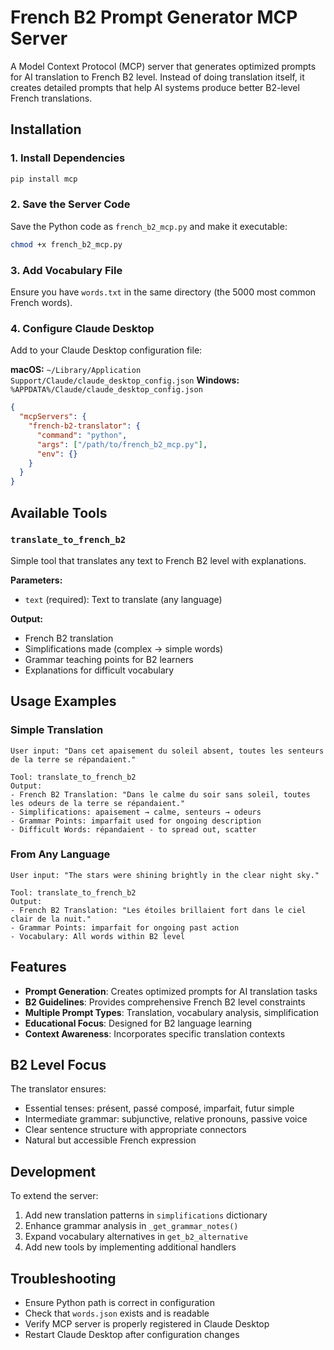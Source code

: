 # French B2 Prompt Generator MCP Server

A Model Context Protocol (MCP) server that generates optimized prompts for AI translation to French B2 level. Instead of doing translation itself, it creates detailed prompts that help AI systems produce better B2-level French translations.

## Installation

### 1. Install Dependencies

```bash
pip install mcp
```

### 2. Save the Server Code

Save the Python code as `french_b2_mcp.py` and make it executable:

```bash
chmod +x french_b2_mcp.py
```

### 3. Add Vocabulary File

Ensure you have `words.txt` in the same directory (the 5000 most common French words).

### 4. Configure Claude Desktop

Add to your Claude Desktop configuration file:

**macOS:** `~/Library/Application Support/Claude/claude_desktop_config.json`
**Windows:** `%APPDATA%/Claude/claude_desktop_config.json`

```json
{
  "mcpServers": {
    "french-b2-translator": {
      "command": "python",
      "args": ["/path/to/french_b2_mcp.py"],
      "env": {}
    }
  }
}
```

## Available Tools

### `translate_to_french_b2`
Simple tool that translates any text to French B2 level with explanations.

**Parameters:**
- `text` (required): Text to translate (any language)

**Output:**
- French B2 translation
- Simplifications made (complex → simple words)
- Grammar teaching points for B2 learners
- Explanations for difficult vocabulary

## Usage Examples

### Simple Translation
```
User input: "Dans cet apaisement du soleil absent, toutes les senteurs de la terre se répandaient."

Tool: translate_to_french_b2
Output:
- French B2 Translation: "Dans le calme du soir sans soleil, toutes les odeurs de la terre se répandaient."
- Simplifications: apaisement → calme, senteurs → odeurs
- Grammar Points: imparfait used for ongoing description
- Difficult Words: répandaient - to spread out, scatter
```

### From Any Language
```
User input: "The stars were shining brightly in the clear night sky."

Tool: translate_to_french_b2
Output:
- French B2 Translation: "Les étoiles brillaient fort dans le ciel clair de la nuit."
- Grammar Points: imparfait for ongoing past action
- Vocabulary: All words within B2 level
```

## Features

- **Prompt Generation**: Creates optimized prompts for AI translation tasks
- **B2 Guidelines**: Provides comprehensive French B2 level constraints
- **Multiple Prompt Types**: Translation, vocabulary analysis, simplification
- **Educational Focus**: Designed for B2 language learning
- **Context Awareness**: Incorporates specific translation contexts

## B2 Level Focus

The translator ensures:
- Essential tenses: présent, passé composé, imparfait, futur simple
- Intermediate grammar: subjunctive, relative pronouns, passive voice
- Clear sentence structure with appropriate connectors
- Natural but accessible French expression

## Development

To extend the server:

1. Add new translation patterns in `simplifications` dictionary
2. Enhance grammar analysis in `_get_grammar_notes()`
3. Expand vocabulary alternatives in `get_b2_alternative`
4. Add new tools by implementing additional handlers

## Troubleshooting

- Ensure Python path is correct in configuration
- Check that `words.json` exists and is readable
- Verify MCP server is properly registered in Claude Desktop
- Restart Claude Desktop after configuration changes
